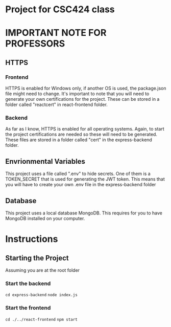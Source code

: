 # Project for CSC424 class

# IMPORTANT NOTE FOR PROFESSORS

## HTTPS
### Frontend
HTTPS is enabled for Windows only, if another OS is used, the package.json file might need to change. It's important to note that you will need to generate your own certifications for the project. These can be stored in a folder called "reactcert" in react-frontend folder.

### Backend
As far as I know, HTTPS is enabled for all operating systems. Again, to start the project certifications are needed so these will need to be generated. These files are stored in a folder called "cert" in the express-backend folder.

## Envrionmental Variables
This project uses a file called ".env" to hide secrets. One of them is a TOKEN_SECRET that is used for generating the JWT token. This means that you will have to create your own .env file in the express-backend folder

## Database
This project uses a local database MongoDB. This requires for you to have MongoDB installed on your computer. 

# Instructions
## Starting the Project
Assuming you are at the root folder
### Start the backend
`cd express-backend`
`node index.js`

### Start the frontend
`cd ./../react-frontend`
`npm start`

